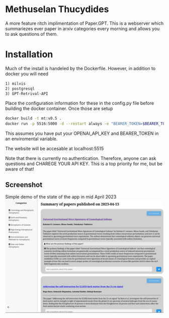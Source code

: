 # Methuselan Thucydides
A more feature ritch implimentation of Paper.GPT. This is a webserver which 
summariezes ever paper in arxiv categories every morning and allows you to ask questions of them.

# Installation
Much of the install is handeled by the Dockerfile. However, in addition to 
docker you will need 

	1) milvis
	2) postgresql
	3) GPT-Retrival-API

Place the configuration information for these in the config.py file before
building the docker container. Once those are setup

```bash
docker build -t mt:v0.5 .
docker run -p 5516:5000 -d --restart always -e "BEARER_TOKEN=$BEARER_TOKEN" -e "OPENAI_API_KEY=$OPENAI_API_KEY" -e "DATASTORE=\'milvus\'" --name MethuselanThucydides mt:v0.5
```

This assumes you have put your OPENAI_API_KEY and BEARER_TOKEN in an
enviromental variable.

The website will be accesable at localhost:5515


Note that there is currently no authentication. Therefore, anyone can ask
questions and CHAREGE YOUR API KEY. This is a top priority for me, but be aware
of that!

## Screenshot
Simple demo of the state of the app in mid April 2023
![Example Photo](/imgs/demo.png?raw=true "Demo")
